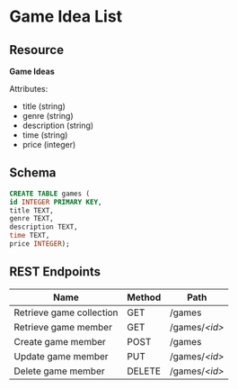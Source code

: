 # Game Idea List

## Resource

**Game Ideas**

Attributes:

* title (string)
* genre (string)
* description (string)
* time (string)
* price (integer)

## Schema

```sql
CREATE TABLE games (
id INTEGER PRIMARY KEY,
title TEXT,
genre TEXT,
description TEXT,
time TEXT,
price INTEGER);
```

## REST Endpoints

Name                           | Method | Path
-------------------------------|--------|------------------
Retrieve game collection 	   | GET    | /games
Retrieve game member     	   | GET    | /games/*\<id\>*
Create game member       	   | POST   | /games
Update game member       	   | PUT    | /games/*\<id\>*
Delete game member       	   | DELETE | /games/*\<id\>*